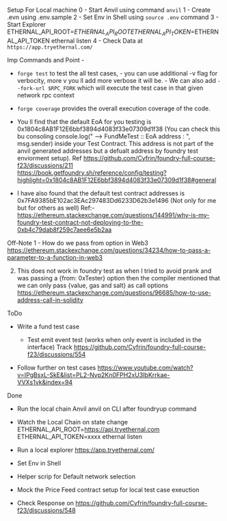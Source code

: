 Setup For Local machine
0 - Start Anvil using command `anvil`
1 - Create .evn using .env.sample 
2 - Set Env in Shell using `source .env` command
3 - Start Explorer ETHERNAL_API_ROOT=$ETHERNAL_API_ROOT ETHERNAL_API_TOKEN=$ETHERNAL_API_TOKEN ethernal listen
4 - Check Data at `https://app.tryethernal.com/`




Imp Commands and Point -
- `forge test` to test the all test cases, 
      - you can use additional -v flag for verbocity, more v you ll add more verbose it will be.
      - We can also add `--fork-url $RPC_FORK` which will execute the test case in that given network rpc context

- `forge coverage` provides the overall execution coverage of the code.

- You ll find that the default EoA for you testing is 0x1804c8AB1F12E6bbf3894d4083f33e07309d1f38
(You can check this bu consoling console.log(" --> FundMeTest :: EoA address : ", msg.sender) inside your Test Contract. This address is not part of the anvil generated addresses but a defualt address by foundry test enviorment setup).
Ref https://github.com/Cyfrin/foundry-full-course-f23/discussions/211 https://book.getfoundry.sh/reference/config/testing?highlight=0x1804c8AB1F12E6bbf3894d4083f33e07309d1f38#general

- I have also found that the default test contract addresses is 0x7FA9385bE102ac3EAc297483Dd6233D62b3e1496 (Not only for me but for others as well)
Ref:- https://ethereum.stackexchange.com/questions/144991/why-is-my-foundry-test-contract-not-deploying-to-the-0xb4c79dab8f259c7aee6e5b2aa


Off-Note
1 - How do we pass from option in Web3
https://ethereum.stackexchange.com/questions/34234/how-to-pass-a-parameter-to-a-function-in-web3

2. This does not work in foundry test as when I tried to avoid prank and was passing a {from: 0xTester} option then  the compiler mentioned that we can only pass {value, gas and salt} as call options 
https://ethereum.stackexchange.com/questions/96685/how-to-use-address-call-in-solidity


ToDo 

- Write a fund test case
  - Test emit event test  (works when only event is included in the interface)
  Track https://github.com/Cyfrin/foundry-full-course-f23/discussions/554

- Follow further on test cases https://www.youtube.com/watch?v=IPgBsxL-SkE&list=PL2-Nvp2Kn0FPH2xU3IbKrrkae-VVXs1vk&index=94


Done 
- Run the local chain Anvil
  anvil on CLI after foundryup command  
- Watch the Local Chain on state change
  ETHERNAL_API_ROOT=https://api.tryethernal.com ETHERNAL_API_TOKEN=xxxx ethernal listen
- Run a local explorer
  https://app.tryethernal.com/

- Set Env in Shell
- Helper scrip for Default network selection
- Mock the Price Feed contract setup for local test case exeuction
- Check Response on https://github.com/Cyfrin/foundry-full-course-f23/discussions/548